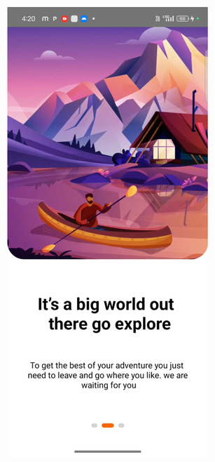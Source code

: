 
![image alt](https://github.com/Mohsinpadhan/JetJourney/blob/391a4776e01a6b31f531710ef82adb6b0aa0b634/ui2%20(2).jpg)
